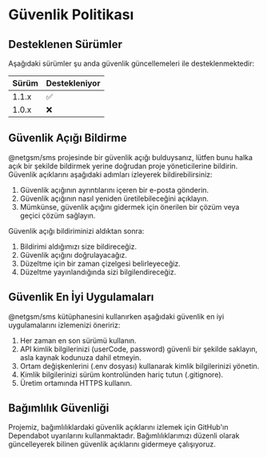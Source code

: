 # Güvenlik Politikası

## Desteklenen Sürümler

Aşağıdaki sürümler şu anda güvenlik güncellemeleri ile desteklenmektedir:

| Sürüm | Destekleniyor |
| ----- | ------------- |
| 1.1.x | :white_check_mark: |
| 1.0.x | :x: |

## Güvenlik Açığı Bildirme

@netgsm/sms projesinde bir güvenlik açığı bulduysanız, lütfen bunu halka açık bir şekilde bildirmek yerine doğrudan proje yöneticilerine bildirin. Güvenlik açıklarını aşağıdaki adımları izleyerek bildirebilirsiniz:

1. Güvenlik açığının ayrıntılarını içeren bir e-posta gönderin.
2. Güvenlik açığının nasıl yeniden üretilebileceğini açıklayın.
3. Mümkünse, güvenlik açığını gidermek için önerilen bir çözüm veya geçici çözüm sağlayın.

Güvenlik açığı bildiriminizi aldıktan sonra:

1. Bildirimi aldığımızı size bildireceğiz.
2. Güvenlik açığını doğrulayacağız.
3. Düzeltme için bir zaman çizelgesi belirleyeceğiz.
4. Düzeltme yayınlandığında sizi bilgilendireceğiz.

## Güvenlik En İyi Uygulamaları

@netgsm/sms kütüphanesini kullanırken aşağıdaki güvenlik en iyi uygulamalarını izlemenizi öneririz:

1. Her zaman en son sürümü kullanın.
2. API kimlik bilgilerinizi (userCode, password) güvenli bir şekilde saklayın, asla kaynak kodunuza dahil etmeyin.
3. Ortam değişkenlerini (.env dosyası) kullanarak kimlik bilgilerinizi yönetin.
4. Kimlik bilgilerinizi sürüm kontrolünden hariç tutun (.gitignore).
5. Üretim ortamında HTTPS kullanın.

## Bağımlılık Güvenliği

Projemiz, bağımlılıklardaki güvenlik açıklarını izlemek için GitHub'ın Dependabot uyarılarını kullanmaktadır. Bağımlılıklarımızı düzenli olarak güncelleyerek bilinen güvenlik açıklarını gidermeye çalışıyoruz. 